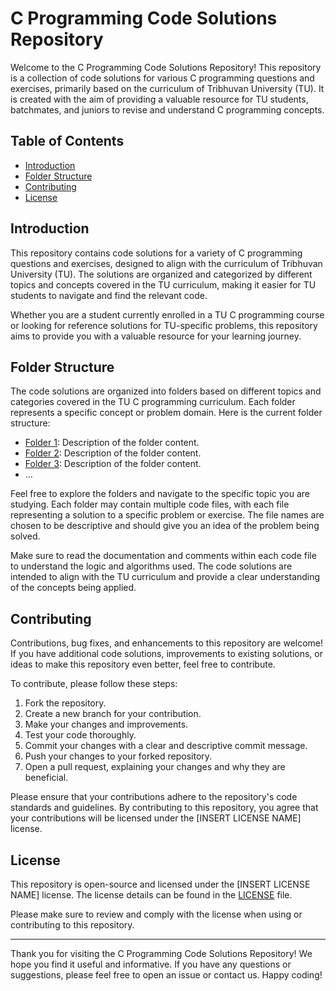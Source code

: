 # C Programming Code Solutions Repository

Welcome to the C Programming Code Solutions Repository! This repository is a collection of code solutions for various C programming questions and exercises, primarily based on the curriculum of Tribhuvan University (TU). It is created with the aim of providing a valuable resource for TU students, batchmates, and juniors to revise and understand C programming concepts.

## Table of Contents

- [Introduction](#introduction)
- [Folder Structure](#folder-structure)
- [Contributing](#contributing)
- [License](#license)

## Introduction

This repository contains code solutions for a variety of C programming questions and exercises, designed to align with the curriculum of Tribhuvan University (TU). The solutions are organized and categorized by different topics and concepts covered in the TU curriculum, making it easier for TU students to navigate and find the relevant code.

Whether you are a student currently enrolled in a TU C programming course or looking for reference solutions for TU-specific problems, this repository aims to provide you with a valuable resource for your learning journey.

## Folder Structure

The code solutions are organized into folders based on different topics and categories covered in the TU C programming curriculum. Each folder represents a specific concept or problem domain. Here is the current folder structure:

- [Folder 1](folder1/): Description of the folder content.
- [Folder 2](folder2/): Description of the folder content.
- [Folder 3](folder3/): Description of the folder content.
- ...

Feel free to explore the folders and navigate to the specific topic you are studying. Each folder may contain multiple code files, with each file representing a solution to a specific problem or exercise. The file names are chosen to be descriptive and should give you an idea of the problem being solved.

Make sure to read the documentation and comments within each code file to understand the logic and algorithms used. The code solutions are intended to align with the TU curriculum and provide a clear understanding of the concepts being applied.

## Contributing

Contributions, bug fixes, and enhancements to this repository are welcome! If you have additional code solutions, improvements to existing solutions, or ideas to make this repository even better, feel free to contribute.

To contribute, please follow these steps:

1. Fork the repository.
2. Create a new branch for your contribution.
3. Make your changes and improvements.
4. Test your code thoroughly.
5. Commit your changes with a clear and descriptive commit message.
6. Push your changes to your forked repository.
7. Open a pull request, explaining your changes and why they are beneficial.

Please ensure that your contributions adhere to the repository's code standards and guidelines. By contributing to this repository, you agree that your contributions will be licensed under the [INSERT LICENSE NAME] license.

## License

This repository is open-source and licensed under the [INSERT LICENSE NAME] license. The license details can be found in the [LICENSE](LICENSE) file.

Please make sure to review and comply with the license when using or contributing to this repository.

---

Thank you for visiting the C Programming Code Solutions Repository! We hope you find it useful and informative. If you have any questions or suggestions, please feel free to open an issue or contact us. Happy coding!
